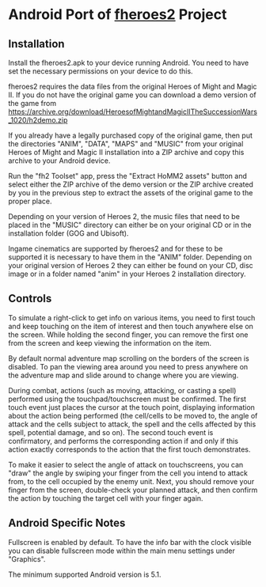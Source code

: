 # Android Port of [fheroes2](README.md) Project

## Installation

Install the fheroes2.apk to your device running Android. You need to have set the necessary permissions on your device to
do this.

fheroes2 requires the data files from the original Heroes of Might and Magic II. If you do not have the original game you
can download a demo version of the game from <https://archive.org/download/HeroesofMightandMagicIITheSuccessionWars_1020/h2demo.zip>

If you already have a legally purchased copy of the original game, then put the directories "ANIM", "DATA", "MAPS" and "MUSIC"
from your original Heroes of Might and Magic II installation into a ZIP archive and copy this archive to your Android device.

Run the "fh2 Toolset" app, press the "Extract HoMM2 assets" button and select either the ZIP archive of the demo version or the
ZIP archive created by you in the previous step to extract the assets of the original game to the proper place.

Depending on your version of Heroes 2, the music files that need to be placed in the "MUSIC" directory can either be on your
original CD or in the installation folder (GOG and Ubisoft).

Ingame cinematics are supported by fheroes2 and for these to be supported it is necessary to have them in the "ANIM" folder.
Depending on your original version of Heroes 2 they can either be found on your CD, disc image or in a folder named "anim" in
your Heroes 2 installation directory.

## Controls

To simulate a right-click to get info on various items, you need to first touch and keep touching on the item of interest
and then touch anywhere else on the screen. While holding the second finger, you can remove the first one from the screen
and keep viewing the information on the item.

By default normal adventure map scrolling on the borders of the screen is disabled. To pan the viewing area around you
need to press anywhere on the adventure map and slide around to change where you are viewing.

During combat, actions (such as moving, attacking, or casting a spell) performed using the touchpad/touchscreen must be
confirmed. The first touch event just places the cursor at the touch point, displaying information about the action being
performed (the cell/cells to be moved to, the angle of attack and the cells subject to attack, the spell and the cells
affected by this spell, potential damage, and so on). The second touch event is confirmatory, and performs the corresponding
action if and only if this action exactly corresponds to the action that the first touch demonstrates.

To make it easier to select the angle of attack on touchscreens, you can "draw" the angle by swiping your finger from the cell you
intend to attack from, to the cell occupied by the enemy unit. Next, you should remove your finger from the screen, double-check
your planned attack, and then confirm the action by touching the target cell with your finger again.

## Android Specific Notes

Fullscreen is enabled by default. To have the info bar with the clock visible you can disable fullscreen mode within the
main menu settings under "Graphics".

The minimum supported Android version is 5.1.
